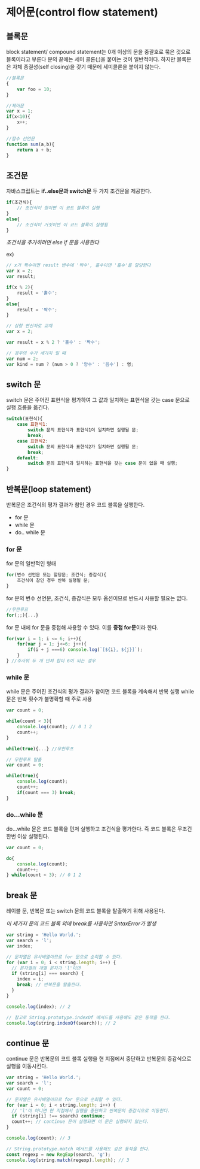 # 제어문(control flow statement)



## 블록문

block statement/ compound statement는 0개 이상의 문을 중괄호로 묶은 것으로 블록이라고 부른다
문의 끝에는 세미 콜론(;)을 붙이는 것이 일반적이다.
하지만 블록문은 자체 종결성(self closing)을 갖기 때문에 세미콜론을 붙이지 않는다.

```javascript
//블록문
{
    var foo = 10;
}

//제어문
var x = 1;
if(x<10){
    x++;
}

//함수 선언문
function sum(a,b){
    return a + b;
}
```

## 조건문

자바스크립트는 **if..else문과 switch문** 두 가지 조건문을 제공한다.

```javascript
if(조건식){
    // 조건식이 참이면 이 코드 블록이 실행
}
else{
    // 조건식이 거짓이면 이 코드 블록이 실행됨
}
```

*조건식을 추가하려면 else if 문을 사용한다*

ex)

```javascript
// x가 짝수이면 result 변수에 '짝수', 홀수이면 '홀수'를 할당한다
var x = 2;
var result;

if(x % 2){
    result = '홀수';
}
else{
    result = '짝수';
}

// 삼항 연산자로 교체
var x = 2;

var result = x % 2 ? '홀수' : '짝수';

// 경우의 수가 세가지 일 때
var num = 2;
var kind = num ? (num > 0 ? '양수' : '음수') : 영;
```



## switch 문

switch 문은 주어진 표현식을 평가하여 그 값과 일치하는 표현식을 갖는 case 문으로 실행 흐름을 옮긴다.

```javascript
switch(표현식){
    case 표현식1:
        switch 문의 표현식과 표현식1이 일치하면 실행될 문;
        break;
    case 표현식2:
        switch 문의 표현식과 표현식2가 일치하면 실행될 문;
        break;
    default:
        switch 문의 표현식과 일치하는 표현식을 갖는 case 문이 없을 때 실행;
}
```



## 반복문(loop statement)

반복문은 조건식의 평가 결과가 참인 경우 코드 블록을 실행한다.

- for 문
- while 문
- do.. while 문



### for 문

for 문의 일반적인 형태

```javascript
for(변수 선언문 또는 할당문; 조건식; 증감식){
    조건식이 참인 경우 반복 실행될 문;
}
```

for 문의 변수 선언문, 조건식, 증감식은 모두 옵션이므로 반드시 사용할 필요는 없다.

```javascript
//무한루프
for(;;){...}
```

for 문 내에 for 문을 중첩해 사용할 수 있다. 이를 **중첩 for문**이라 한다.

```javascript
for(var i = 1; i <= 6; i++){
    for(var j = 1; j<=6; j++){
        if(i + j ===6) console.log(`[${i}, ${j}]`);
    }
} //주사위 두 개 던져 합이 6이 되는 경우
```



### while 문

while 문은 주어진 조건식의 평가 결과가 참이면 코드 블록을 계속해서 반복 실행
while 문은 반복 횟수가 불명확할 때 주로 사용

```javascript
var count = 0;

while(count < 3){
    console.log(count); // 0 1 2
    count++;
}
```

```javascript
while(true){...} //무한루프
```

```javascript
// 무한루프 탈출
var count = 0;

while(true){
    console.log(count);
    count++;
    if(count === 3) break;
}
```



### do...while 문

do...while 문은 코드 블록을 먼저 실행하고 조건식을 평가한다. 즉 코드 블록은 무조건 한번 이상 실행된다.

```javascript
var count = 0;

do{
    console.log(count);
    count++;
} while(count < 3); // 0 1 2 
```



## break 문

레이블 문, 반복문 또는 switch 문의 코드 블록을 탈출하기 위해 사용된다.

*이 세가지 문의 코드 블록 외에 break를 사용하면 SntaxError가 발생*

```javascript
var string = 'Hello World.';
var search = 'l';
var index;

// 문자열은 유사배열이므로 for 문으로 순회할 수 있다.
for (var i = 0; i < string.length; i++) {
  // 문자열의 개별 문자가 'l'이면
  if (string[i] === search) {
    index = i;
    break; // 반복문을 탈출한다.
  }
}

console.log(index); // 2

// 참고로 String.prototype.indexOf 메서드를 사용해도 같은 동작을 한다.
console.log(string.indexOf(search)); // 2
```



## continue 문

continue 문은 반복문의 코드 블록 실행을 현 지점에서 중단하고 반복문의 증감식으로 실행을 이동시킨다.

```javascript
var string = 'Hello World.';
var search = 'l';
var count = 0;

// 문자열은 유사배열이므로 for 문으로 순회할 수 있다.
for (var i = 0; i < string.length; i++) {
  // 'l'이 아니면 현 지점에서 실행을 중단하고 반복문의 증감식으로 이동한다.
  if (string[i] !== search) continue;
  count++; // continue 문이 실행되면 이 문은 실행되지 않는다.
}

console.log(count); // 3

// String.prototype.match 메서드를 사용해도 같은 동작을 한다.
const regexp = new RegExp(search, 'g');
console.log(string.match(regexp).length); // 3
```

